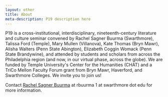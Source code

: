 ```yaml
---
layout: other
title: About
meta-description: P19 description here
---
```


P19 is a cross-institutional, interdisciplinary, nineteenth-century literature and culture seminar convened by Rachel Sagner Buurma (Swarthmore), Talissa Ford (Temple), Mary Mullen (Villanova), Kate Thomas (Bryn Mawr), Alisha Walters (Penn State Abington), Elizabeth Coggin Womack (Penn State Brandywine), and attended by students and scholars from across the Philadelphia region (and now, in our virtual phase, across the globe). We are funded by Temple University's Center for the Humanities (CHAT) and a TriCo Mellon Faculty Forum grant from Bryn Mawr, Haverford, and Swarthmore Colleges. We invite you to join us! 

Contact <a href = "http://www.rachelsagnerbuurma.org">Rachel Sagner Buurma</a> at rbuurma 1 at swarthmore dot edu for more information.
